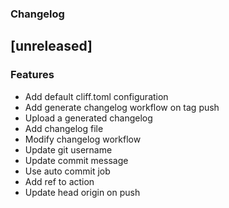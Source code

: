 ### Changelog

## [unreleased]

### Features

- Add default cliff.toml configuration
- Add generate changelog workflow on tag push
- Upload a generated changelog
- Add changelog file
- Modify changelog workflow
- Update git username
- Update commit message
- Use auto commit job
- Add ref to action
- Update head origin on push

<!-- generated by git-cliff -->